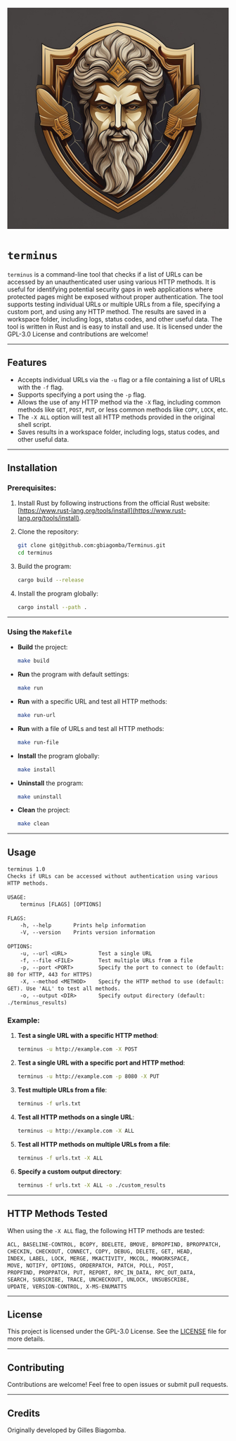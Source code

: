 ![alt tag](rsc/Firefly%20Create%20a%20minimalist%20yet%20powerful%20logo%20inspired%20by%20the%20Roman%20god%20Terminus,%20the%20protector%20of%20b%20(2).jpg)

# `terminus`

`terminus` is a command-line tool that checks if a list of URLs can be accessed by an unauthenticated user using various HTTP methods. It is useful for identifying potential security gaps in web applications where protected pages might be exposed without proper authentication. The tool supports testing individual URLs or multiple URLs from a file, specifying a custom port, and using any HTTP method. The results are saved in a workspace folder, including logs, status codes, and other useful data. The tool is written in Rust and is easy to install and use. It is licensed under the GPL-3.0 License and contributions are welcome!

---

## Features
- Accepts individual URLs via the `-u` flag or a file containing a list of URLs with the `-f` flag.
- Supports specifying a port using the `-p` flag.
- Allows the use of any HTTP method via the `-X` flag, including common methods like `GET`, `POST`, `PUT`, or less common methods like `COPY`, `LOCK`, etc.
- The `-X ALL` option will test all HTTP methods provided in the original shell script.
- Saves results in a workspace folder, including logs, status codes, and other useful data.

---

## Installation

### Prerequisites:
1. Install Rust by following instructions from the official Rust website: [https://www.rust-lang.org/tools/install](https://www.rust-lang.org/tools/install).

2. Clone the repository:
   ```bash
   git clone git@github.com:gbiagomba/Terminus.git
   cd terminus
   ```

3. Build the program:
   ```bash
   cargo build --release
   ```

4. Install the program globally:
   ```bash
   cargo install --path .
   ```

---

### Using the `Makefile`

- **Build** the project:
  ```bash
  make build
  ```

- **Run** the program with default settings:
  ```bash
  make run
  ```

- **Run** with a specific URL and test all HTTP methods:
  ```bash
  make run-url
  ```

- **Run** with a file of URLs and test all HTTP methods:
  ```bash
  make run-file
  ```

- **Install** the program globally:
  ```bash
  make install
  ```

- **Uninstall** the program:
  ```bash
  make uninstall
  ```

- **Clean** the project:
  ```bash
  make clean
  ```

---

## Usage

```
terminus 1.0
Checks if URLs can be accessed without authentication using various HTTP methods.

USAGE:
    terminus [FLAGS] [OPTIONS]

FLAGS:
    -h, --help       Prints help information
    -V, --version    Prints version information

OPTIONS:
    -u, --url <URL>          Test a single URL
    -f, --file <FILE>        Test multiple URLs from a file
    -p, --port <PORT>        Specify the port to connect to (default: 80 for HTTP, 443 for HTTPS)
    -X, --method <METHOD>    Specify the HTTP method to use (default: GET). Use 'ALL' to test all methods.
    -o, --output <DIR>       Specify output directory (default: ./terminus_results)
```

### Example:

1. **Test a single URL with a specific HTTP method**:
   ```bash
   terminus -u http://example.com -X POST
   ```

2. **Test a single URL with a specific port and HTTP method**:
   ```bash
   terminus -u http://example.com -p 8080 -X PUT
   ```

3. **Test multiple URLs from a file**:
   ```bash
   terminus -f urls.txt
   ```

4. **Test all HTTP methods on a single URL**:
   ```bash
   terminus -u http://example.com -X ALL
   ```

5. **Test all HTTP methods on multiple URLs from a file**:
   ```bash
   terminus -f urls.txt -X ALL
   ```

6. **Specify a custom output directory**:
   ```bash
   terminus -f urls.txt -X ALL -o ./custom_results
   ```

---

## HTTP Methods Tested

When using the `-X ALL` flag, the following HTTP methods are tested:

```
ACL, BASELINE-CONTROL, BCOPY, BDELETE, BMOVE, BPROPFIND, BPROPPATCH,
CHECKIN, CHECKOUT, CONNECT, COPY, DEBUG, DELETE, GET, HEAD,
INDEX, LABEL, LOCK, MERGE, MKACTIVITY, MKCOL, MKWORKSPACE,
MOVE, NOTIFY, OPTIONS, ORDERPATCH, PATCH, POLL, POST,
PROPFIND, PROPPATCH, PUT, REPORT, RPC_IN_DATA, RPC_OUT_DATA,
SEARCH, SUBSCRIBE, TRACE, UNCHECKOUT, UNLOCK, UNSUBSCRIBE,
UPDATE, VERSION-CONTROL, X-MS-ENUMATTS
```

---

## License

This project is licensed under the GPL-3.0 License. See the [LICENSE](LICENSE) file for more details.

---

## Contributing

Contributions are welcome! Feel free to open issues or submit pull requests.

---

## Credits

Originally developed by Gilles Biagomba.

